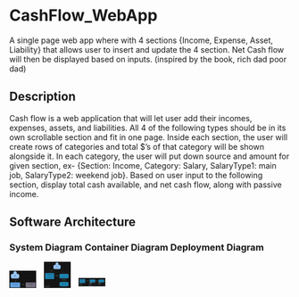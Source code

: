 # CashFlow_WebApp
A single page web app where with 4 sections {Income, Expense, Asset, Liability} that allows user to insert and update the 4 section. Net Cash flow will then be displayed based on inputs. (inspired by the book, rich dad poor dad)

## Description
Cash flow is a web application that will let user add their incomes, expenses, assets, and liabilities. All 4 of the following types should be in its own scrollable section and fit in one page. 
Inside each section, the user will create rows of categories and total $’s of that category will be shown alongside it. In each category, the user will put down source and amount for given section, ex- {Section: Income, Category: Salary, SalaryType1: main job, SalaryType2: weekend job}.
Based on user input to the following section, display total cash available, and net cash flow, along with passive income.

## Software Architecture
### System Diagram              Container Diagram              Deployment Diagram
<div>
  <img src="https://github.com/lhona01/CashFlow_WebApp/blob/3c4e9b4bc6eff469e9a94e84a008cf303d2f40fe/screenshots/systemDiagram.png" width="48" style="display:inline-block; margin-right:10px;">
  <img src="https://github.com/lhona01/CashFlow_WebApp/blob/086c48e251aa38a27f17764a1136cc602116420e/screenshots/containerDiagram.png" width="48" style="display:inline-block; margin-right:10px;">
  <img src="https://github.com/lhona01/CashFlow_WebApp/blob/086c48e251aa38a27f17764a1136cc602116420e/screenshots/deploymentDiagram.png" width="48" style="display:inline-block;">
</div>
